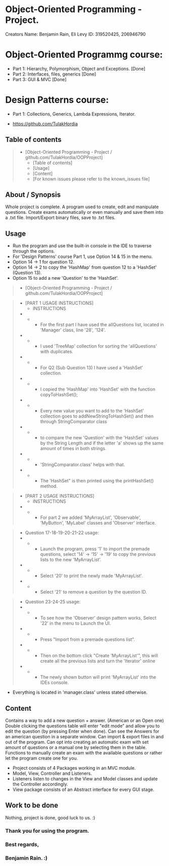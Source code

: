# Object-Oriented Programming - Project.
Creators Name: Benjamin Rain, Eli Levy
ID: 319520425, 206946790

# Object-Oriented Programmg course:
* Part 1: Hierarchy, Polymorphism, Object and Exceptions. [Done]
* Part 2: Interfaces, files, generics [Done]
* Part 3: GUI & MVC [Done]

# Design Patterns course:
* Part 1: Collections, Generics, Lambda Expressions, Iterator.

* <https://github.com/TulakHordia>

## Table of contents

> * [Object-Oriented Programming - Project / github.com/TulakHordia/OOPProject]
>   * [Table of contents]
>   * [Usage]
>   * [Content]
>   * [For known issues please refer to the known_issues file]

## About / Synopsis
Whole project is complete.
A program used to create, edit and manipulate questions.
Create exams automatically or even manually and save them into a .txt file.
Import/Export binary files, save to .txt files.

## Usage
- Run the program and use the built-in console in the IDE to traverse through the options.
- For 'Design Patterns' course Part 1, use Option 14 & 15 in the menu.
- Option 14 -> 1 for question 12.
- Option 14 -> 2 to copy the 'HashMap' from question 12 to a 'HashSet' (Question 13).
- Option 15 to add a new 'Question' to the 'HashSet'.
> * [Object-Oriented Programming - Project / github.com/TulakHordia/OOPProject]


> * [PART 1 USAGE INSTRUCTIONS]
>	* INSTRUCTIONS
> * * * For the first part I have used the allQuestions list, located in 'Manager' class, line '28', '124'.
> * * * I used 'TreeMap' collection for sorting the 'allQuestions' with duplicates.
> * * * For Q2 (Sub Question 13) I have used a 'HashSet' collection.
> * * * I copied the 'HashMap' into 'HashSet' with the function copyToHashSet();
> * * * Every new value you want to add to the 'HashSet' collection goes to addNewStringToHashSet() and then through StringComparator class
> * * * to compare the new 'Question' with the 'HashSet' values by the String Length and if the letter 'a' shows up the same amount of times in both strings.
> * * * 'StringComparator.class' helps with that.
> * * * The 'HashSet" is then printed using the printHashSet() method.


> * [PART 2 USAGE INSTRUCTIONS]
>	* INSTRUCTIONS
> * * * For part 2 we added 'MyArrayList', 'Observable', 'MyButton', 'MyLabel' classes and 'Observer' interface.

>	* Question 17-18-19-20-21-22 usage:
> * * * Launch the program, press '1' to import the premade questions, select '14' -> '15' -> '19' to copy the previous lists to the new 'MyArrayList'.
> * * * Select '20' to print the newly made 'MyArrayList'.
> * * * Select '21' to remove a question by the question ID.

>	* Question 23-24-25 usage:
> * * * To see how the 'Observer' design pattern works, Select '22' in the menu to Launch the UI.
> * * * Press "Import from a premade questions list".
> * * * Then on the bottom click "Create 'MyArrayList'", this will create all the previous lists and turn the 'Iterator' online
> * * * The newly shown button will print 'MyArrayList' into the IDEs console.

- Everything is located in 'manager.class' unless stated otherwise.

## Content
Contains a way to add a new question + answer. (American or an Open one)
Double clicking the questions table will enter "edit mode" and allow you to edit the question (by pressing Enter when done).
Can see the Answers for an american question in a separate window.
Can import & export files in and out of the program.
Can opt into creating an automatic exam with set amount of questions or a manual one by selecting them in the table.
Functions to manually create an exam with the available questions or rather let the program create one for you.

* Project consists of 4 Packages working in an MVC module.
* Model, View, Controller and Listeners.
* Listeners listen to changes in the View and Model classes and update the Controller accordingly.
* View package consists of an Abstract interface for every GUI stage.

## Work to be done
Nothing, project is done, good luck to us. :)

### Thank you for using the program.
### Best regards,
### Benjamin Rain. :)

